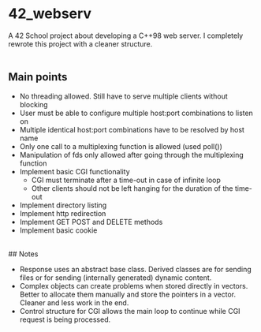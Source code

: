 # 42_webserv
A 42 School project about developing a C++98 web server. I completely rewrote this project with a cleaner structure.
<br>
<br>
## Main points
- No threading allowed. Still have to serve multiple clients without blocking
- User must be able to configure multiple host:port combinations to listen on
- Multiple identical host:port combinations have to be resolved by host name
- Only one call to a multiplexing function is allowed (used poll())
- Manipulation of fds only allowed after going through the multiplexing function
- Implement basic CGI functionality
	- CGI must terminate after a time-out in case of infinite loop
	- Other clients should not be left hanging for the duration of the time-out
- Implement directory listing
- Implement http redirection
- Implement GET POST and DELETE methods
- Implement basic cookie
<br>
## Notes
<ul>
	<li>Response uses an abstract base class. Derived classes are for sending files or for sending (internally generated) dynamic content.</li>
	<li>Complex objects can create problems when stored directly in vectors. Better to allocate them manually and store the pointers in a vector. Cleaner and less work in the end.</li>
	<li>Control structure for CGI allows the main loop to continue while CGI request is being processed.</li>
</ul>